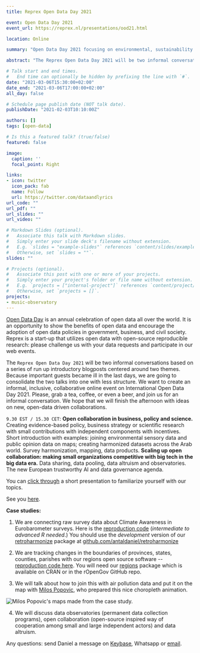 ```yaml
---
title: Reprex Open Data Day 2021

event: Open Data Day 2021
event_url: https://reprex.nl/presentations/ood21.html

location: Online

summary: "Open Data Day 2021 focusing on environmental, sustainability and public spending data mapping."

abstract: "The Reprex Open Data Day 2021 will be two informal conversations based on a series of run up introductory    blogposts, tutorial, interviews centered around two themes. 1. Open collaboration in business, policy and science      and 2. Scaling up open collaboration: making small organizations competitive with big tech in the big data era. Our    case study will be based around the International Open Data Day 2021 themes, i.e. environmental, sustainability,       public spending and data mapping."

# Talk start and end times.
#   End time can optionally be hidden by prefixing the line with `#`.
date: "2021-03-06T15:30:00+02:00"
date_end: "2021-03-06T17:00:00+02:00"
all_day: false

# Schedule page publish date (NOT talk date).
publishDate: "2021-02-03T10:10:00Z"

authors: []
tags: [open-data]

# Is this a featured talk? (true/false)
featured: false

image:
  caption: ''
  focal_point: Right

links:
- icon: twitter
  icon_pack: fab
  name: Follow
  url: https://twitter.com/dataandlyrics
url_code: ""
url_pdf: ""
url_slides: ""
url_video: ""

# Markdown Slides (optional).
#   Associate this talk with Markdown slides.
#   Simply enter your slide deck's filename without extension.
#   E.g. `slides = "example-slides"` references `content/slides/example-slides.md`.
#   Otherwise, set `slides = ""`.
slides: ""

# Projects (optional).
#   Associate this post with one or more of your projects.
#   Simply enter your project's folder or file name without extension.
#   E.g. `projects = ["internal-project"]` references `content/project/deep-learning/index.md`.
#   Otherwise, set `projects = []`.
projects:
- music-observatory
---
```


[Open Data Day](https://opendataday.org/)  is an annual celebration of open data all over the world. It is an opportunity to show the benefits of open data and encourage the adoption of open data policies in government, business, and civil society. Reprex is a start-up that utilizes open data with open-source reproducible research: please challenge us with your data requests and participate in our web events.

The `Reprex Open Data Day 2021` will be two informal conversations based on a series of run up introductory blogposts centered around two themes. Because important guests became ill in the last days, we are going to consolidate the two talks into one with less structure.  We want to create an informal, inclusive, collaborative online event on International Open Data Day 2021. Please, grab a tea, coffee, or even a beer, and join us for an informal conversation. We hope that we will finish the afternoon with ideas on new, open-data driven collaborations.

`9.30 EST / 15.30 CET`:  **Open collaboration in business, policy and science.**   Creating evidence-based policy, business strategy or scientific research with small contributions with independent components with incentives.  Short introduction with examples:  joining environmental sensory data and public opinion data on maps; creating harmonized datasets across the Arab world.  Survey harmonization, mapping, data products.  **Scaling up open collaboration: making small organizations competitive with big tech in the big data era.**  Data sharing, data pooling, data altruism and observatories. The new European trustworthy AI and data governance agenda. 

You can [click through](/presentations/reprex_open_data_day_2021.html#/reprex) a short presentation to familiarize yourself with our topics.

See you [here](https://meet.jit.si/ReprexOpenDataDay2021).

**Case studies:**

1. We are connecting raw survey data about Climate Awareness in Eurobarometer surveys.  Here is the [reproduction code](https://rpubs.com/antaldaniel/734594) (*intermediate to advanced R needed*.) You should use the _development_ version of our [retroharmonize](retroharmonize.dataobservatory.eu) package at [github.com/antaldaniel/retroharmonize](https://github.com/antaldaniel/retroharmonize)

2. We are tracking changes in the boundaries of provinces, states, counties, parishes with our regions open source software -- [reproduction code here](https://rpubs.com/antaldaniel/regions-OOD21). You will need our [regions](regions.dataobservatory.eu) package which is available on CRAN or in the rOpenGov GitHub repo.

3. We will talk about how to join this with air pollution data and put it on the map with [Milos Popovic](https://dataandlyrics.com/post/2021-03-03-ood_interview_maps/), who prepared this nice choropleth animation.

![Milos Popovic's maps made from the case study.](/media/gif/eu_climate_change.gif)

4. We will discuss data observatories (permanent data collection programs), open collaboration (open-source inspired way of cooperation among small and large independent actors) and data altruism.

Any questions: send Daniel a message on [Keybase](https://keybase.io/antaldaniel), Whatsapp or [email](https://dataandlyrics.com/#contact).
